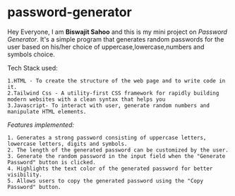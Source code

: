 # password-generator

Hey Everyone, I am **Biswajit Sahoo** and this is my mini project on _Password Generator_. It's a simple program that generates random passwords for the user based on his/her choice of uppercase,lowercase,numbers and symbols choice.

Tech Stack used:
```
1.HTML - To create the structure of the web page and to write code in it.
2.Tailwind Css - A utility-first CSS framework for rapidly building modern websites with a clean syntax that helps you
3.Javascript- To interact with user, generate random numbers and manipulate HTML elements.
```

_Features implemented:_

```
1. Generates a strong password consisting of uppercase letters, lowercase letters, digits and symbols.
2. The length of the generated password can be customized by the user.
3. Generate the random password in the input field when the "Generate Password" button is clicked.
4. Highlights the text color of the generated password for better visibility.
5. Allows users to copy the generated password using the "Copy Password" button.
```

